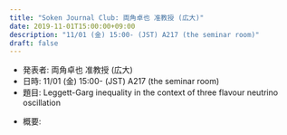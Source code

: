 ```yaml
---
title: "Soken Journal Club: 両角卓也 准教授 (広大)"
date: 2019-11-01T15:00:00+09:00
description: "11/01 (金) 15:00- (JST) A217 (the seminar room)"
draft: false
---
```


- 発表者:
両角卓也 准教授 (広大)
- 日時:
11/01 (金) 15:00- (JST) A217 (the seminar room)
- 題目:
Leggett-Garg inequality in the context of three flavour neutrino oscillation

<!--more-->

- 概要:

